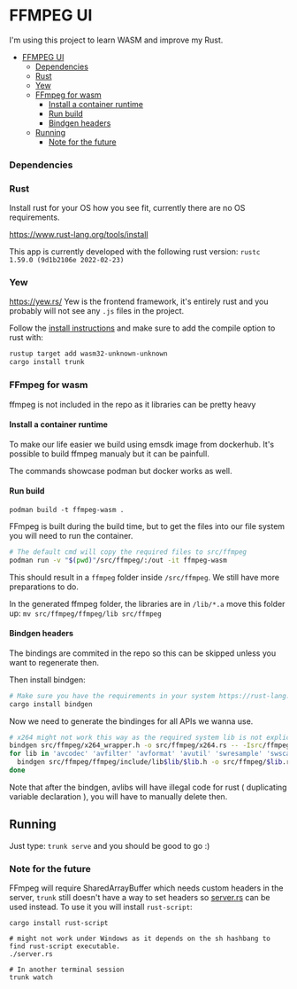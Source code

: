 # FFMPEG UI

I'm using this project to learn WASM and improve my Rust.

- [FFMPEG UI](#ffmpeg-ui)
    - [Dependencies](#dependencies)
    - [Rust](#rust)
    - [Yew](#yew)
    - [FFmpeg for wasm](#ffmpeg-for-wasm)
      - [Install a container runtime](#install-a-container-runtime)
      - [Run build](#run-build)
      - [Bindgen headers](#bindgen-headers)
  - [Running](#running)
    - [Note for the future](#note-for-the-future)

### Dependencies

### Rust

Install rust for your OS how you see fit, currently there are no OS requirements.

<https://www.rust-lang.org/tools/install>

This app is currently developed with the following rust version: `rustc 1.59.0 (9d1b2106e 2022-02-23)`

### Yew

<https://yew.rs/> Yew is the frontend framework, it's entirely rust and you probably will not see any `.js` files in the project.

Follow the [install instructions](https://yew.rs/docs/getting-started/introduction) and make sure to add the compile option to rust with:

```bash
rustup target add wasm32-unknown-unknown
cargo install trunk
```

### FFmpeg for wasm

ffmpeg is not included in the repo as it libraries can be pretty heavy

#### Install a container runtime

To make our life easier we build using emsdk image from dockerhub. 
It's possible to build ffmpeg manualy but it can be painfull.

The commands showcase podman but docker works as well.

#### Run build

```
podman build -t ffmpeg-wasm .
```

FFmpeg is built during the build time, but to get the files into our file system you will need to run the container.

```bash
# The default cmd will copy the required files to src/ffmpeg
podman run -v "$(pwd)"/src/ffmpeg/:/out -it ffmpeg-wasm
```

This should result in a `ffmpeg` folder inside `/src/ffmpeg`. We still have more preparations to do.

In the generated ffmpeg folder, the libraries are in `/lib/*.a` move this folder up: `mv src/ffmpeg/ffmpeg/lib src/ffmpeg`

#### Bindgen headers

The bindings are commited in the repo so this can be skipped unless you want to regenerate then.

Then install bindgen:

```bash
# Make sure you have the requirements in your system https://rust-lang.github.io/rust-bindgen/requirements.html
cargo install bindgen
```

Now we need to generate the bindinges for all APIs we wanna use.

```bash
# x264 might not work this way as the required system lib is not explicitly included in the original header file.
bindgen src/ffmpeg/x264_wrapper.h -o src/ffmpeg/x264.rs -- -Isrc/ffmpeg/ffmpeg/include 
for lib in 'avcodec' 'avfilter' 'avformat' 'avutil' 'swresample' 'swscale'; do
  bindgen src/ffmpeg/ffmpeg/include/lib$lib/$lib.h -o src/ffmpeg/$lib.rs -- -Isrc/ffmpeg/ffmpeg/include
done
```

Note that after the bindgen, avlibs will have illegal code for rust ( duplicating variable declaration ), you will have to manually delete then.

## Running

Just type: `trunk serve` and you should be good to go :)


### Note for the future

FFmpeg will require SharedArrayBuffer which needs custom headers in the server, `trunk` still doesn't have a way to set headers so [server.rs](./server.rs) can be used instead.
To use it you will install `rust-script`:

```
cargo install rust-script

# might not work under Windows as it depends on the sh hashbang to find rust-script executable.
./server.rs

# In another terminal session
trunk watch
```
